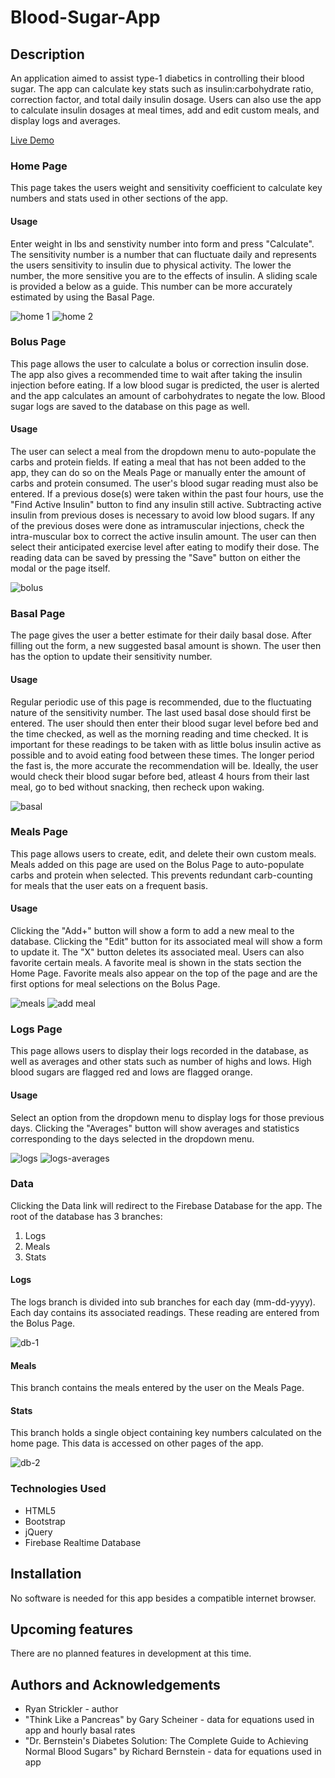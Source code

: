 # Blood-Sugar-App

## Description

An application aimed to assist type-1 diabetics in controlling their blood sugar. The app can calculate key stats such as insulin:carbohydrate ratio, correction factor, and total daily insulin dosage. Users can also use the app to calculate insulin dosages at meal times, add and edit custom meals, and display logs and averages.

[Live Demo](https://ryans93.github.io/Blood-Sugar-App/)

### Home Page

This page takes the users weight and sensitivity coefficient to calculate key numbers and stats used in other sections of the app. 

#### Usage 

Enter weight in lbs and senstivity number into form and press "Calculate". The sensitivity number is a number that can fluctuate daily and represents the users sensitivity to insulin due to physical activity. The lower the number, the more sensitive you are to the effects of insulin. A sliding scale is provided a below as a guide. This number can be more accurately estimated by using the Basal Page.

![home 1](/assets/images/screenshots/home1.png)
![home 2](/assets/images/screenshots/home2.png)

### Bolus Page

This page allows the user to calculate a bolus or correction insulin dose. The app also gives a recommended time to wait after taking the insulin injection before eating. If a low blood sugar is predicted, the user is alerted and the app calculates an amount of carbohydrates to negate the low. Blood sugar logs are saved to the database on this page as well.

#### Usage

The user can select a meal from the dropdown menu to auto-populate the carbs and protein fields. If eating a meal that has not been added to the app, they can do so on the Meals Page or manually enter the amount of carbs and protein consumed. The user's blood sugar reading must also be entered. If a previous dose(s) were taken within the past four hours, use the "Find Active Insulin" button to find any insulin still active. Subtracting active insulin from previous doses is necessary to avoid low blood sugars. If any of the previous doses were done as intramuscular injections, check the intra-muscular box to correct the active insulin amount. The user can then select their anticipated exercise level after eating to modify their dose. The reading data can be saved by pressing the "Save" button on either the modal or the page itself.

![bolus](/assets/images/screenshots/bolus.png)

### Basal Page

The page gives the user a better estimate for their daily basal dose. After filling out the form, a new suggested basal amount is shown. The user then has the option to update their sensitivity number. 

#### Usage

Regular periodic use of this page is recommended, due to the fluctuating nature of the sensitivity number. The last used basal dose should first be entered. The user should then enter their blood sugar level before bed and the time checked, as well as the morning reading and time checked. It is important for these readings to be taken with as little bolus insulin active as possible and to avoid eating food between these times. The longer period the fast is, the more accurate the recommendation will be. Ideally, the user would check their blood sugar before bed, atleast 4 hours from their last meal, go to bed without snacking, then recheck upon waking. 

![basal](/assets/images/screenshots/basal.png)

### Meals Page

This page allows users to create, edit, and delete their own custom meals. Meals added on this page are used on the Bolus Page to auto-populate carbs and protein when selected. This prevents redundant carb-counting for meals that the user eats on a frequent basis.

#### Usage

Clicking the "Add+" button will show a form to add a new meal to the database. Clicking the "Edit" button for its associated meal will show a form to update it. The "X" button deletes its associated meal. Users can also favorite certain meals. A favorite meal is shown in the stats section the Home Page. Favorite meals also appear on the top of the page and are the first options for meal selections on the Bolus Page.

![meals](/assets/images/screenshots/meals.png)
![add meal](/assets/images/screenshots/add-meal.png)

### Logs Page

This page allows users to display their logs recorded in the database, as well as averages and other stats such as number of highs and lows. High blood sugars are flagged red and lows are flagged orange.

#### Usage

Select an option from the dropdown menu to display logs for those previous days. Clicking the "Averages" button will show averages and statistics corresponding to the days selected in the dropdown menu.

![logs](/assets/images/screenshots/logs.png)
![logs-averages](/assets/images/screenshots/logs-averages.png)

### Data 

Clicking the Data link will redirect to the Firebase Database for the app. The root of the database has 3 branches: 

1. Logs
2. Meals
3. Stats

#### Logs

The logs branch is divided into sub branches for each day (mm-dd-yyyy). Each day contains its associated readings. These reading are entered from the Bolus Page.

![db-1](/assets/images/screenshots/db-1.png)

#### Meals

This branch contains the meals entered by the user on the Meals Page.

#### Stats

This branch holds a single object containing key numbers calculated on the home page. This data is accessed on other pages of the app. 

![db-2](/assets/images/screenshots/db-2.png)

### Technologies Used

- HTML5
- Bootstrap
- jQuery
- Firebase Realtime Database

## Installation

No software is needed for this app besides a compatible internet browser.

## Upcoming features

There are no planned features in development at this time.

## Authors and Acknowledgements

- Ryan Strickler - author
- "Think Like a Pancreas" by Gary Scheiner - data for equations used in app and hourly basal rates
- "Dr. Bernstein's Diabetes Solution: The Complete Guide to Achieving Normal Blood Sugars" by Richard Bernstein - data for equations used in app
